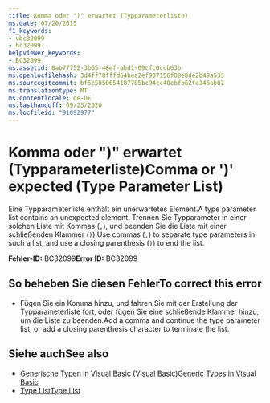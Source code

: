 ```yaml
---
title: Komma oder ")" erwartet (Typparameterliste)
ms.date: 07/20/2015
f1_keywords:
- vbc32099
- bc32099
helpviewer_keywords:
- BC32099
ms.assetid: 8ab77752-3b65-48ef-abd1-09cfc0ccb63b
ms.openlocfilehash: 3d4ff78fffd64bea2ef907156f08e8de2b49a533
ms.sourcegitcommit: bf5c5850654187705bc94cc40ebfb62fe346ab02
ms.translationtype: MT
ms.contentlocale: de-DE
ms.lasthandoff: 09/23/2020
ms.locfileid: "91092977"
---
```

# <a name="comma-or--expected-type-parameter-list"></a><span data-ttu-id="51a8a-102">Komma oder ")" erwartet (Typparameterliste)</span><span class="sxs-lookup"><span data-stu-id="51a8a-102">Comma or ')' expected (Type Parameter List)</span></span>

<span data-ttu-id="51a8a-103">Eine Typparameterliste enthält ein unerwartetes Element.</span><span class="sxs-lookup"><span data-stu-id="51a8a-103">A type parameter list contains an unexpected element.</span></span> <span data-ttu-id="51a8a-104">Trennen Sie Typparameter in einer solchen Liste mit Kommas (`,`), und beenden Sie die Liste mit einer schließenden Klammer (`)`).</span><span class="sxs-lookup"><span data-stu-id="51a8a-104">Use commas (`,`) to separate type parameters in such a list, and use a closing parenthesis (`)`) to end the list.</span></span>  
  
 <span data-ttu-id="51a8a-105">**Fehler-ID:** BC32099</span><span class="sxs-lookup"><span data-stu-id="51a8a-105">**Error ID:** BC32099</span></span>  
  
## <a name="to-correct-this-error"></a><span data-ttu-id="51a8a-106">So beheben Sie diesen Fehler</span><span class="sxs-lookup"><span data-stu-id="51a8a-106">To correct this error</span></span>  
  
- <span data-ttu-id="51a8a-107">Fügen Sie ein Komma hinzu, und fahren Sie mit der Erstellung der Typparameterliste fort, oder fügen Sie eine schließende Klammer hinzu, um die Liste zu beenden.</span><span class="sxs-lookup"><span data-stu-id="51a8a-107">Add a comma and continue the type parameter list, or add a closing parenthesis character to terminate the list.</span></span>  
  
## <a name="see-also"></a><span data-ttu-id="51a8a-108">Siehe auch</span><span class="sxs-lookup"><span data-stu-id="51a8a-108">See also</span></span>

- [<span data-ttu-id="51a8a-109">Generische Typen in Visual Basic (Visual Basic)</span><span class="sxs-lookup"><span data-stu-id="51a8a-109">Generic Types in Visual Basic</span></span>](../programming-guide/language-features/data-types/generic-types.md)
- [<span data-ttu-id="51a8a-110">Type List</span><span class="sxs-lookup"><span data-stu-id="51a8a-110">Type List</span></span>](../language-reference/statements/type-list.md)

